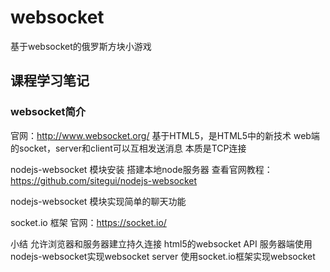 # websocket
基于websocket的俄罗斯方块小游戏

## 课程学习笔记
### websocket简介
官网：http://www.websocket.org/
基于HTML5，是HTML5中的新技术
web端的socket，server和client可以互相发送消息
本质是TCP连接

nodejs-websocket 模块安装
搭建本地node服务器
查看官网教程：https://github.com/sitegui/nodejs-websocket

nodejs-websocket 模块实现简单的聊天功能

socket.io 框架
官网：https://socket.io/

小结
允许浏览器和服务器建立持久连接
html5的websocket API
服务器端使用nodejs-websocket实现websocket server
使用socket.io框架实现websocket

